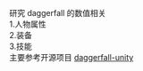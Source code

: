 研究 daggerfall 的数值相关  
1.人物属性  
2.装备  
3.技能  
主要参考开源项目 [daggerfall-unity](https://github.com/Interkarma/daggerfall-unity)  